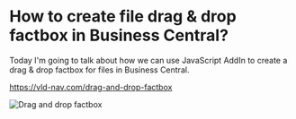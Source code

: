 # How to create file drag & drop factbox in Business Central?
Today I'm going to talk about how we can use JavaScript AddIn to create a drag & drop factbox for files in Business Central.

https://vld-nav.com/drag-and-drop-factbox

![Drag and drop factbox](https://static.tildacdn.com/tild6163-6130-4665-b465-326136373235/DragAndDrop.gif)
